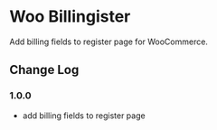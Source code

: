 # Woo Billingister
Add billing fields to register page for WooCommerce.

## Change Log

### 1.0.0
* add billing fields to register page